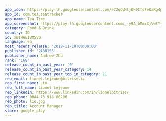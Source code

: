 ```yaml
---
app_icon: https://play-lh.googleusercontent.com/e72qQvMljOk0CfsFeKaRg4p53j08YqvVRisOYhINvoLsevbtooy0wuFxIzukCRBM0Q
app_id: com.tea.teatracker
app_name: Tea Time
app_screenshot: https://play-lh.googleusercontent.com/_-y9A_bMmxCjVwtYlvN-pxvmEXDudSGAdJY1BYc8R-Zoj_3VucjGRdEIteXujKNRLqmH
category: Food & Drink
country: ID
id: xBTH6EIBMSV0
language: en
most_recent_release: '2019-11-10T00:00:00'
publisher_id: '2488155'
publisher_name: Andrew Zhu
rank: '168'
release_count_in_past_year: '0'
release_count_in_past_year_category: 14
release_count_in_past_year_top_in_category: 21
rep_email: lionel.lejeune@bitrise.io
rep_first_name: Lio
rep_full_name: Lionel Lejeune
rep_linkedin: https://www.linkedin.com/in/lionelbitrise/
rep_phone: 0044 73 918 00286
rep_photo: lio.jpg
rep_title: Account Manager
store: google_play
---
```

